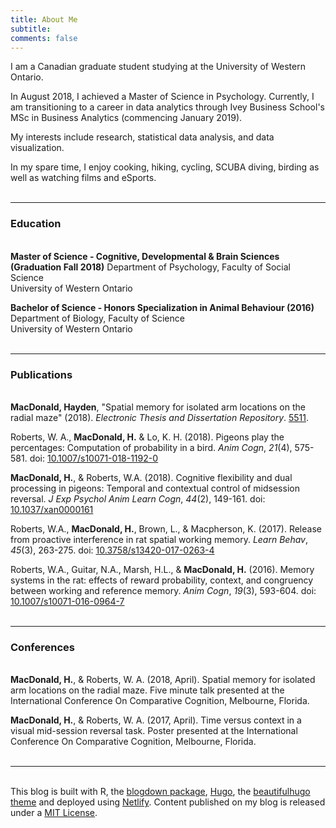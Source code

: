 ```yaml
---
title: About Me
subtitle:
comments: false
---
```


I am a Canadian graduate student studying at the University of Western Ontario.

In August 2018, I achieved a Master of Science in Psychology. Currently, I am transitioning to a career in data analytics through Ivey Business School's MSc in Business Analytics (commencing January 2019).  

My interests include research, statistical data analysis, and data visualization.  

In my spare time, I enjoy cooking, hiking, cycling, SCUBA diving, birding as well as watching films and eSports.  
&nbsp;

-------

### Education
&nbsp;  
**Master of Science - Cognitive, Developmental & Brain Sciences (Graduation Fall 2018)**
Department of Psychology, Faculty of Social Science  
University of Western Ontario  

**Bachelor of Science - Honors Specialization in Animal Behaviour (2016)**  
Department of Biology, Faculty of Science  
University of Western Ontario  
&nbsp;  

-------

### Publications  
&nbsp;  
**MacDonald, Hayden**, "Spatial memory for isolated arm locations on the radial maze" (2018). *Electronic Thesis and Dissertation Repository*. <a href="https://ir.lib.uwo.ca/etd/5511" target="_blank">5511</a>.  

Roberts, W. A., **MacDonald, H.** & Lo, K. H. (2018). Pigeons play the percentages: Computation of probability in a bird. *Anim Cogn*, *21*(4), 575-581. doi: <a href="https://link.springer.com/article/10.1007%2Fs10071-018-1192-0" target="_blank">10.1007/s10071-018-1192-0</a>

**MacDonald, H.**, & Roberts, W.A. (2018). Cognitive flexibility and dual processing in pigeons: Temporal and contextual control of midsession reversal. *J Exp Psychol Anim Learn Cogn*, *44*(2), 149-161. doi: <a href="http://psycnet.apa.org/record/2018-07553-001" target="_blank">10.1037/xan0000161</a>

Roberts, W.A., **MacDonald, H.**, Brown, L., & Macpherson, K. (2017). Release from proactive interference in rat spatial working memory. *Learn Behav*, *45*(3), 263-275. doi: <a href="https://link.springer.com/article/10.3758%2Fs13420-017-0263-4" target="_blank">10.3758/s13420-017-0263-4</a>

Roberts, W.A., Guitar, N.A., Marsh, H.L., & **MacDonald, H.** (2016). Memory systems in the rat: effects of reward probability, context, and congruency between working and reference memory. *Anim Cogn*, *19*(3), 593-604. doi: <a href="https://link.springer.com/article/10.1007%2Fs10071-016-0964-7" target="_blank">10.1007/s10071-016-0964-7</a>  
&nbsp;  

-------

### Conferences
&nbsp;  
**MacDonald, H.**, & Roberts, W. A. (2018, April). Spatial memory for isolated arm locations on the radial maze. Five minute talk presented at the International Conference On Comparative Cognition, Melbourne, Florida.

**MacDonald, H.**, & Roberts, W. A. (2017, April). Time versus context in a visual mid-session reversal task. Poster presented at the International Conference On Comparative Cognition, Melbourne, Florida.  
&nbsp;  

----
&nbsp;  
This blog is built with R, the <a href="https://github.com/rstudio/blogdown" target="_blank">blogdown package</a>, <a href="https://gohugo.io/" target="_blank">Hugo</a>, the <a href="https://themes.gohugo.io/beautifulhugo/" target="_blank">beautifulhugo theme</a> and deployed using <a href="https://www.netlify.com/" target="_blank">Netlify</a>. Content published on my blog is released under a <a href="https://github.com/HaydenMacDonald/needle-in-the-hay/blob/master/LICENSE" target="_blank">MIT License</a>.  
&nbsp;  
  